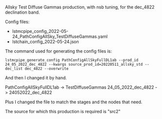 Allsky Test Diffuse Gammas production, with nsb tuning, for the dec_4822 declination band.

Config files:
- lstmcpipe_config_2022-05-24_PathConfigAllSky_TestDiffuseGammas.yaml
- lstchain_config_2022-05-24.json

The command used for generating the config files is:

```
lstmcpipe_generate_config PathConfigAllSkyFullDL1ab --prod_id 24_05_2022_dec_4822 --kwargs source_prod_id=20220511_allsky_std --dec_list dec_4822 --overwrite
```

And then I changed it by hand.

PathConfigAllSkyFullDL1ab  -> TestDiffuseGammas
24_05_2022_dec_4822 -> 24052022_dec_4822

Plus I changed the file to match the stages and the nodes that need.

The source for which this production is required is "src2"
